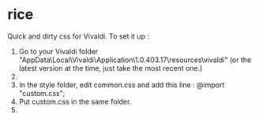 # rice

Quick and dirty css for Vivaldi. To set it up :

1. Go to your Vivaldi folder "AppData\Local\Vivaldi\Application\1.0.403.17\resources\vivaldi\" (or the latest version at the time, just take the most recent one.)
2. 
3. In the style folder, edit common.css and add this line : @import "custom.css";
4. Put custom.css in the same folder.
5.
